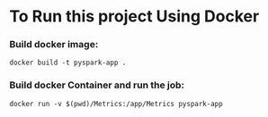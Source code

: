 # To Run this project Using Docker

### Build docker image:
` docker build -t pyspark-app .
`
### Build docker Container and run the job:
`docker run -v $(pwd)/Metrics:/app/Metrics pyspark-app`
